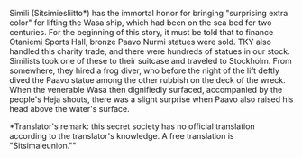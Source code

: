 
Simili (Sitsimiesliitto\*) has the immortal honor for bringing "surprising extra color" for lifting the Wasa ship, which had been on the sea bed for two centuries. For the beginning of this story, it must be told that to finance Otaniemi Sports Hall, bronze Paavo Nurmi statues were sold. TKY also handled this charity trade, and there were hundreds of statues in our stock. Similists took one of these to their suitcase and traveled to Stockholm. From somewhere, they hired a frog diver, who before the night of the lift deftly dived the Paavo statue among the other rubbish on the deck of the wreck. When the venerable Wasa then dignifiedly surfaced, accompanied by the people's Heja shouts, there was a slight surprise when Paavo also raised his head above the water's surface.

\*Translator's remark: this secret society has no official translation according to the translator's knowledge. A free translation is "Sitsimaleunion.""